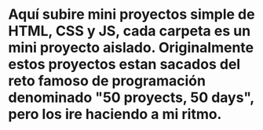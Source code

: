 # Aquí subire mini proyectos simple de HTML, CSS y JS, cada carpeta es un mini proyecto aislado. Originalmente estos proyectos estan sacados del reto famoso de programación denominado "50 proyects, 50 days", pero los ire haciendo a mi ritmo.
